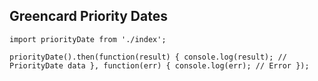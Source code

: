 ## Greencard Priority Dates

`import priorityDate from './index';`

`
priorityDate().then(function(result) {
  console.log(result); // PriorityDate data
}, function(err) {
  console.log(err); // Error
});
`

